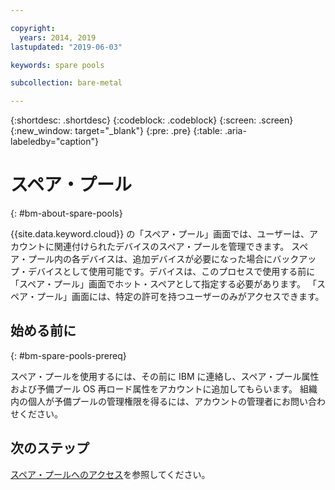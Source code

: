 ```yaml
---

copyright:
  years: 2014, 2019
lastupdated: "2019-06-03"

keywords: spare pools

subcollection: bare-metal

---
```


{:shortdesc: .shortdesc}
{:codeblock: .codeblock}
{:screen: .screen}
{:new_window: target="_blank"}
{:pre: .pre}
{:table: .aria-labeledby="caption"}


# スペア・プール
{: #bm-about-spare-pools}

{{site.data.keyword.cloud}} の「スペア・プール」画面では、ユーザーは、アカウントに関連付けられたデバイスのスペア・プールを管理できます。 スペア・プール内の各デバイスは、追加デバイスが必要になった場合にバックアップ・デバイスとして使用可能です。デバイスは、このプロセスで使用する前に「スペア・プール」画面でホット・スペアとして指定する必要があります。 「スペア・プール」画面には、特定の許可を持つユーザーのみがアクセスできます。

## 始める前に
{: #bm-spare-pools-prereq}

スペア・プールを使用するには、その前に IBM に連絡し、スペア・プール属性および予備プール OS 再ロード属性をアカウントに追加してもらいます。
組織内の個人が予備プールの管理権限を得るには、アカウントの管理者にお問い合わせください。

## 次のステップ
[スペア・プールへのアクセス](/docs/bare-metal?topic=bare-metal-access-spare-pools)を参照してください。
